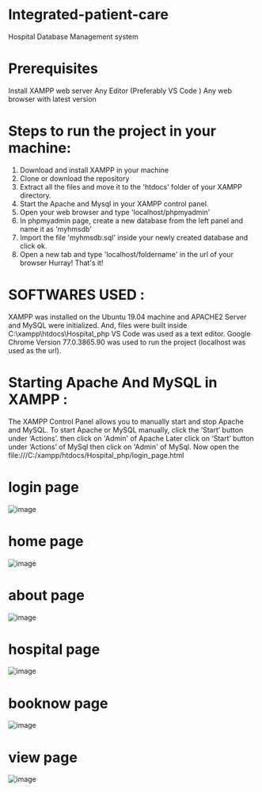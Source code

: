 # Integrated-patient-care
Hospital Database Management system
# Prerequisites
Install XAMPP web server
Any Editor (Preferably VS Code )
Any web browser with latest version
# Steps to run the project in your machine:
1. Download and install XAMPP in your machine
2. Clone or download the repository
3. Extract all the files and move it to the 'htdocs' folder of your XAMPP directory.
4. Start the Apache and Mysql in your XAMPP control panel.
5. Open your web browser and type 'localhost/phpmyadmin'
6. In phpmyadmin page, create a new database from the left panel and name it as 'myhmsdb'
7. Import the file 'myhmsdb.sql' inside your newly created database and click ok.
8. Open a new tab and type 'localhost/foldername' in the url of your browser
Hurray! That's it!
# SOFTWARES USED : 
XAMPP was installed on the Ubuntu 19.04 machine and APACHE2 Server and MySQL were initialized. And, files were built inside C:\xampp\htdocs\Hospital_php
VS Code was used as a text editor.
Google Chrome Version 77.0.3865.90 was used to run the project (localhost was used as the url).
# Starting Apache And MySQL in XAMPP :
The XAMPP Control Panel allows you to manually start and stop Apache and MySQL. To start Apache or MySQL manually, click the ‘Start’ button under ‘Actions’. 
then click on 'Admin' of Apache 
Later click on ‘Start’ button under ‘Actions’ of MySql
then click on 'Admin' of MySql. Now open the file:///C:/xampp/htdocs/Hospital_php/login_page.html
# login page
![image](https://github.com/user-attachments/assets/29af8ba7-2a86-4b1a-842d-4db6020448c7)
# home page
![image](https://github.com/user-attachments/assets/6f041bd4-16e9-4587-bc15-34e9818944d1)
# about page
![image](https://github.com/user-attachments/assets/29f57767-0b28-4ea4-ba1c-294bfb15ecef)
# hospital page
![image](https://github.com/user-attachments/assets/d994005e-6043-4e54-843b-cb47d226982a)
# booknow page
![image](https://github.com/user-attachments/assets/0fb11b77-505e-4a70-8183-69c28dce69a7)
# view page
![image](https://github.com/user-attachments/assets/6de6c7e3-c681-431b-a218-46320f1b5d7f)






